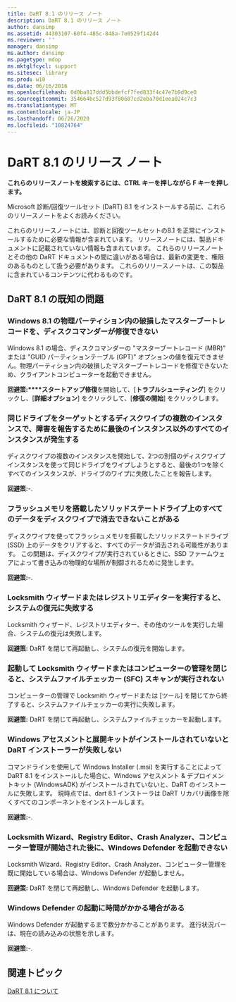 ```yaml
---
title: DaRT 8.1 のリリース ノート
description: DaRT 8.1 のリリース ノート
author: dansimp
ms.assetid: 44303107-60f4-485c-848a-7e0529f142d4
ms.reviewer: ''
manager: dansimp
ms.author: dansimp
ms.pagetype: mdop
ms.mktglfcycl: support
ms.sitesec: library
ms.prod: w10
ms.date: 06/16/2016
ms.openlocfilehash: 0d0ba817ddd5bbdefcf7fed833f4c47e7b9d9ce0
ms.sourcegitcommit: 354664bc527d93f80687cd2eba70d1eea024c7c3
ms.translationtype: MT
ms.contentlocale: ja-JP
ms.lasthandoff: 06/26/2020
ms.locfileid: "10824764"
---
```

# DaRT 8.1 のリリース ノート


**これらのリリースノートを検索するには、CTRL キーを押しながら F キーを押します。**

Microsoft 診断/回復ツールセット (DaRT) 8.1 をインストールする前に、これらのリリースノートをよくお読みください。

これらのリリースノートには、診断と回復ツールセットの8.1 を正常にインストールするために必要な情報が含まれています。 リリースノートには、製品ドキュメントに記載されていない情報も含まれています。 これらのリリースノートとその他の DaRT ドキュメントの間に違いがある場合は、最新の変更を、権限のあるものとして扱う必要があります。 これらのリリースノートは、この製品に含まれているコンテンツに代わるものです。

## DaRT 8.1 の既知の問題


### Windows 8.1 の物理パーティション内の破損したマスターブートレコードを、ディスクコマンダーが修復できない

Windows 8.1 の場合、ディスクコマンダーの "マスターブートレコード (MBR)" または "GUID パーティションテーブル (GPT)" オプションの値を復元できません。物理パーティション内の破損したマスターブートレコードを修復できないため、クライアントコンピューターを起動できません。

**回避策:****スタートアップ修復**を開始して、[**トラブルシューティング**] をクリックし、[**詳細オプション**] をクリックして、[**修復の開始**] をクリックします。

### 同じドライブをターゲットとするディスクワイプの複数のインスタンスで、障害を報告するために最後のインスタンス以外のすべてのインスタンスが発生する

ディスクワイプの複数のインスタンスを開始して、2つの別個のディスクワイプインスタンスを使って同じドライブをワイプしようとすると、最後の1つを除くすべてのインスタンスが、ドライブのワイプに失敗したことを報告します。

**回避策:**-.

### フラッシュメモリを搭載したソリッドステートドライブ上のすべてのデータをディスクワイプで消去できないことがある

ディスクワイプを使ってフラッシュメモリを搭載したソリッドステートドライブ (SSD) 上のデータをクリアすると、すべてのデータが消去される可能性があります。 この問題は、ディスクワイプが実行されているときに、SSD ファームウェアによって書き込みの物理的な場所が制御されるために発生します。

**回避策:**-.

### Locksmith ウィザードまたはレジストリエディターを実行すると、システムの復元に失敗する

Locksmith ウィザード、レジストリエディター、その他のツールを実行した場合、システムの復元は失敗します。

**回避策:** DaRT を閉じて再起動し、システムの復元を開始します。

### 起動して Locksmith ウィザードまたはコンピューターの管理を閉じると、システムファイルチェッカー (SFC) スキャンが実行されない

コンピューターの管理で Locksmith ウィザードまたは [ツール] を閉じてから終了すると、システムファイルチェッカーの実行に失敗します。

**回避策:** DaRT を閉じて再起動し、システムファイルチェッカーを起動します。

### <a href="" id="-------------dart-installer-does-not-fail-when-the-windows-assessment-and-deployment-kit-is-not-installed"></a> Windows アセスメントと展開キットがインストールされていないと DaRT インストーラーが失敗しない

コマンドラインを使用して Windows Installer (.msi) を実行することによって DaRT 8.1 をインストールした場合に、Windows アセスメント & デプロイメントキット (WindowsADK) がインストールされていないと、DaRT のインストールに失敗します。 現時点では、dart 8.1 インストーラは DaRT リカバリ画像を除くすべてのコンポーネントをインストールします。

**回避策:**-.

### Locksmith Wizard、Registry Editor、Crash Analyzer、コンピューター管理が開始された後に、Windows Defender を起動できない

Locksmith Wizard、Registry Editor、Crash Analyzer、コンピューター管理を既に開始している場合は、Windows Defender が起動しません。

**回避策:** DaRT を閉じて再起動し、Windows Defender を起動します。

### Windows Defender の起動に時間がかかる場合がある

Windows Defender が起動するまで数分かかることがあります。 進行状況バーは、現在の読み込みの状態を示します。

**回避策:**-.

## 関連トピック


[DaRT 8.1 について](about-dart-81.md)

 

 





